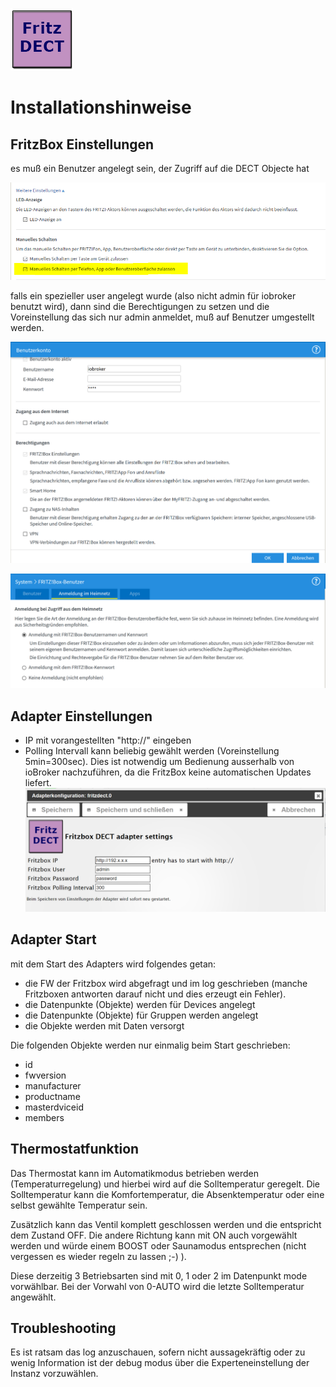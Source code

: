 ![Logo](../../admin/fritzdect_logo.png)
# Installationshinweise

## FritzBox Einstellungen

es muß ein Benutzer angelegt sein, der Zugriff auf die DECT Objecte hat


![fritzbox](fritzdect_einstellung.PNG)


falls ein spezieller user angelegt wurde (also nicht admin für iobroker benutzt wird), dann sind die Berechtigungen zu setzen und die Voreinstellung das sich nur admin anmeldet, muß auf Benutzer umgestellt werden.

![fritzbox](fritz_iobroker_user.PNG)

![fritzbox](fritz_user.PNG)


## Adapter Einstellungen

* IP mit vorangestellten "http://" eingeben
* Polling Intervall kann beliebig gewählt werden (Voreinstellung 5min=300sec). Dies ist notwendig um Bedienung ausserhalb von ioBroker nachzuführen, da die FritzBox keine automatischen Updates liefert.
![admin](fritzdect_admin.PNG)


## Adapter Start

mit dem Start des Adapters wird folgendes getan:
* die FW der Fritzbox wird abgefragt und im log geschrieben (manche Fritzboxen antworten darauf nicht und dies erzeugt ein Fehler).
* die Datenpunkte (Objekte) werden für Devices angelegt
* die Datenpunkte (Objekte) für Gruppen werden angelegt
* die Objekte werden mit Daten versorgt

Die folgenden Objekte werden nur einmalig beim Start geschrieben:
* id
* fwversion
* manufacturer
* productname
* masterdviceid
* members

## Thermostatfunktion

Das Thermostat kann im Automatikmodus betrieben werden (Temperaturregelung) und hierbei wird auf die Solltemperatur geregelt.
Die Solltemperatur kann die Komfortemperatur, die Absenktemperatur oder eine selbst gewählte Temperatur sein.

Zusätzlich kann das Ventil komplett geschlossen werden und die entspricht dem Zustand OFF.
Die andere Richtung kann mit ON auch vorgewählt werden und würde einem BOOST oder Saunamodus entsprechen (nicht vergessen es wieder regeln zu lassen ;-) ).

Diese derzeitig 3 Betriebsarten sind mit 0, 1 oder 2 im Datenpunkt mode vorwählbar.
Bei der Vorwahl von 0-AUTO wird die letzte Solltemperatur angewählt.

## Troubleshooting

Es ist ratsam das log anzuschauen, sofern nicht aussagekräftig oder zu wenig Information ist der debug modus über die Experteneinstellung der Instanz vorzuwählen.

